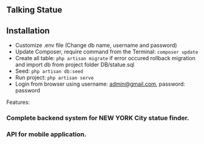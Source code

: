 ## Talking Statue

## Installation
- Customize .env file (Change db name, username and password)
- Update Composer, require command from the Terminal:
``` composer update ```
- Create all table: 
``` php artisan migrate ```
if error occured rollback migration and import db from project folder DB/statue.sql
- Seed: 
``` php artisan db:seed ``` 
- Run project: 
``` php artisan serve ``` 
- Login from browser using username: admin@gmail.com, password: password

Features:
### Complete backend system for NEW YORK City statue finder.
### API for mobile application.



